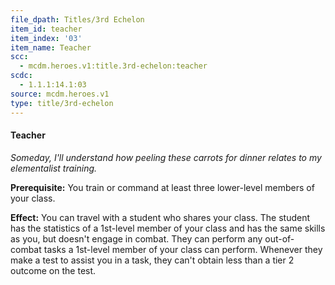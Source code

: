```yaml
---
file_dpath: Titles/3rd Echelon
item_id: teacher
item_index: '03'
item_name: Teacher
scc:
  - mcdm.heroes.v1:title.3rd-echelon:teacher
scdc:
  - 1.1.1:14.1:03
source: mcdm.heroes.v1
type: title/3rd-echelon
---
```


#### Teacher

*Someday, I'll understand how peeling these carrots for dinner relates to my elementalist training.*

**Prerequisite:** You train or command at least three lower-level members of your class.

**Effect:** You can travel with a student who shares your class. The student has the statistics of a 1st-level member of your class and has the same skills as you, but doesn't engage in combat. They can perform any out-of-combat tasks a 1st-level member of your class can perform. Whenever they make a test to assist you in a task, they can't obtain less than a tier 2 outcome on the test.
